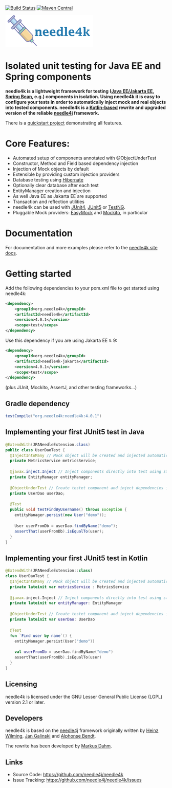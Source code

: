 [![Build Status](https://secure.travis-ci.org/needle4k/needle4j.png)](https://travis-ci.org/needle4j/needle4k)
[![Maven Central](https://maven-badges.herokuapp.com/maven-central/org.needle4k/needle4k/badge.svg)](https://maven-badges.herokuapp.com/maven-central/org.needle4k/needle4k)

![Banner](src/site/images/banner.png)

# Isolated unit testing for Java EE and Spring components

**needle4k is a lightweight framework for testing 
([Java EE/Jakarta EE](https://jakarta.ee/), [Spring Bean](https://spring.io/), e.g.) components in isolation.
Using needle4k it is easy to configure your tests in order to automatically inject mock and real objects into tested components.
needle4k is a [Kotlin-based](https://kotlinlang.org/) rewrite and upgraded version of the reliable
[needle4j](https://needle4j.org/) framework.**

There is a [quickstart project](https://github.com/needle4j/needle4k-quickstart) demonstrating all features.

# Core Features:

* Automated setup of components annotated with @ObjectUnderTest
* Constructor, Method and Field based dependency injection
* Injection of Mock objects by default
* Extensible by providing custom injection providers
* Database testing using [Hibernate](http://www.hibernate.org)
* Optionally clear database after each test
* EntityManager creation and injection
* As well Java EE as Jakarta EE are supported
* Transaction and reflection utilities
* needle4k can be used with [JUnit4](https://junit.org/junit4/), [JUnit5](https://junit.org/junit5/) or [TestNG](http://testng.org/).
* Pluggable Mock providers: [EasyMock](https://easymock.org/) and [Mockito](https://mockito.org/), in particular

# Documentation

For documentation and more examples please refer to the [needle4k site docs](src/site/index.md).

# Getting started

Add the following dependencies to your pom.xml file to get started using needle4k:

```xml
<dependency>
    <groupId>org.needle4k</groupId>
    <artifactId>needle4k</artifactId>
    <version>4.0.1</version>
    <scope>test</scope>
</dependency>
```

Use this dependency if you are using Jakarta EE &geq; 9:

```xml
<dependency>
    <groupId>org.needle4k</groupId>
    <artifactId>needle4k-jakarta</artifactId>
    <version>4.0.1</version>
    <scope>test</scope>
</dependency>
``` 

(plus JUnit, Mockito, AssertJ, and other testing frameworks...)

## Gradle dependency

```gradle
testCompile("org.needle4k:needle4k:4.0.1")
```

## Implementing your first JUnit5 test in Java

```java
@ExtendWith(JPANeedleExtension.class)
public class UserDaoTest {
  @InjectIntoMany // Mock object will be created and injected automatically everywhere
  private MetricsService metricsService;

  @javax.inject.Inject // Inject components directly into test using standard annotations
  private EntityManager entityManager;

  @ObjectUnderTest // Create testet component and inject dependencies into it
  private UserDao userDao;

  @Test
  public void testFindByUsername() throws Exception {
    entityManager.persist(new User("demo"));
        
    User userFromDb = userDao.findByName("demo");
    assertThat(userFromDb).isEqualTo(user);
  }
}
```
## Implementing your first JUnit5 test in Kotlin

```kotlin
@ExtendWith(JPANeedleExtension::class)
class UserDaoTest {
  @InjectIntoMany // Mock object will be created and injected automatically everywhere
  private lateinit var metricsService : MetricsService

  @javax.inject.Inject // Inject components directly into test using standard annotations
  private lateinit var entityManager: EntityManager 

  @ObjectUnderTest // Create testet component and inject dependencies into it
  private lateinit var userDao: UserDao

  @Test
  fun `Find user by name`() {
    entityManager.persist(User("demo"))
        
    val userFromDb = userDao.findByName("demo")
    assertThat(userFromDb).isEqualTo(user)
  }
}
```

## Licensing

needle4k is licensed under the GNU Lesser General Public License (LGPL) version 2.1 or later.

## Developers

needle4k is based on the [needle4j](https://github.com/needle4j/needle4j) framework originally written by
[Heinz Wilming](mailto:heinz.wilming@akquinet.de),
[Jan Galinski](mailto:jan.galinski@holisticon.de) and [Alphonse Bendt](https://github.com/abendt).

The rewrite has been developed by [Markus Dahm](mailto:markus.dahm@akquinet.de).

## Links

* Source Code:      https://github.com/needle4j/needle4k
* Issue Tracking:   https://github.com/needle4j/needle4k/issues

